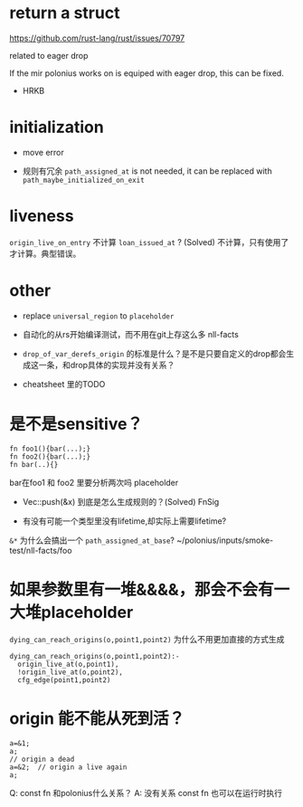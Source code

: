 # return a struct
https://github.com/rust-lang/rust/issues/70797

  related to eager drop

  If the mir polonius works on is equiped with eager drop, this can be fixed.


- HRKB

# initialization
- move error

- 规则有冗余
`path_assigned_at` is not needed, it can be replaced with  `path_maybe_initialized_on_exit`

# liveness
`origin_live_on_entry` 不计算 `loan_issued_at` ? (Solved)
  不计算，只有使用了才计算。典型错误。

# other
- replace `universal_region` to `placeholder`

- 自动化的从rs开始编译测试，而不用在git上存这么多 nll-facts

- `drop_of_var_derefs_origin` 的标准是什么？是不是只要自定义的drop都会生成这一条，和drop具体的实现并没有关系？

- cheatsheet 里的TODO

# 是不是sensitive？
```
fn foo1(){bar(...);}
fn foo2(){bar(...);}
fn bar(..){}
```

bar在foo1 和 foo2 里要分析两次吗
placeholder

- Vec::push(&x)
  到底是怎么生成规则的？(Solved)
  FnSig


- 有没有可能一个类型里没有lifetime,却实际上需要lifetime?

`&*` 为什么会搞出一个 `path_assigned_at_base`?
 ~/polonius/inputs/smoke-test/nll-facts/foo



# 如果参数里有一堆&&&&，那会不会有一大堆placeholder


`dying_can_reach_origins(o,point1,point2)` 为什么不用更加直接的方式生成
```
dying_can_reach_origins(o,point1,point2):-
  origin_live_at(o,point1),
  !origin_live_at(o,point2),
  cfg_edge(point1,point2)
```

# origin 能不能从死到活？

```
a=&1;
a;
// origin a dead
a=&2;  // origin a live again
a;
```

Q: const fn 和polonius什么关系？
A: 没有关系
const fn 也可以在运行时执行

